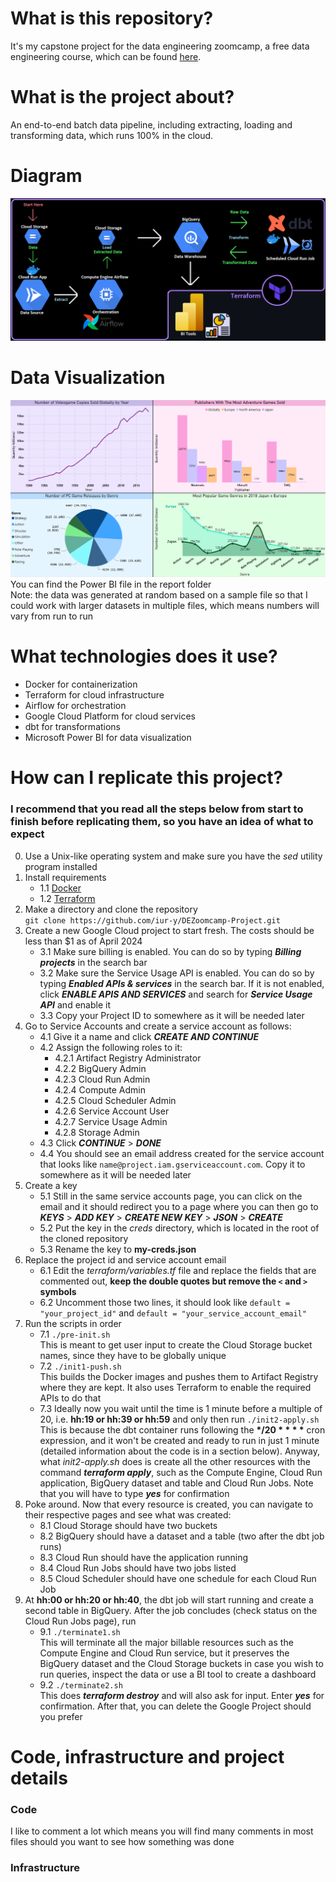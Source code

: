 # What is this repository?
It's my capstone project for the data engineering zoomcamp, a free data engineering course, which can be found [here](https://github.com/DataTalksClub/data-engineering-zoomcamp).
# What is the project about?
An end-to-end batch data pipeline, including extracting, loading and transforming data, which runs 100% in the cloud.

# Diagram
![Diagram](https://github.com/iur-y/DEZoomcamp-Project/blob/main/images/diagram.png?raw=true)

# Data Visualization
![Report](https://github.com/iur-y/DEZoomcamp-Project/blob/main/images/report.png?raw=true)
You can find the Power BI file in the report folder\
Note: the data was generated at random based on a sample file so that I could work with larger datasets in multiple files, which means numbers will vary from run to run

# What technologies does it use?
- Docker for containerization
- Terraform for cloud infrastructure
- Airflow for orchestration
- Google Cloud Platform for cloud services
- dbt for transformations
- Microsoft Power BI for data visualization

# How can I replicate this project?
### I recommend that you read all the steps below from start to finish before replicating them, so you have an idea of what to expect
0. Use a Unix-like operating system and make sure you have the _sed_ utility program installed
1. Install requirements
    * 1.1 [Docker](https://docs.docker.com/get-docker/)
    * 1.2 [Terraform](https://developer.hashicorp.com/terraform/install?product_intent=terraform)
2. Make a directory and clone the repository\
`git clone https://github.com/iur-y/DEZoomcamp-Project.git`
3. Create a new Google Cloud project to start fresh. The costs should be less than $1 as of April 2024
    * 3.1 Make sure billing is enabled. You can do so by typing _**Billing projects**_ in the search bar
    * 3.2 Make sure the Service Usage API is enabled. You can do so by typing _**Enabled APIs & services**_ in the search bar. If it is not enabled, click _**ENABLE APIS AND SERVICES**_ and search for _**Service Usage API**_ and enable it
    * 3.3 Copy your Project ID to somewhere as it will be needed later
4. Go to Service Accounts and create a service account as follows:
    * 4.1 Give it a name and click _**CREATE AND CONTINUE**_
    * 4.2 Assign the following roles to it:
        * 4.2.1 Artifact Registry Administrator
        * 4.2.2 BigQuery Admin
        * 4.2.3 Cloud Run Admin
        * 4.2.4 Compute Admin
        * 4.2.5 Cloud Scheduler Admin
        * 4.2.6 Service Account User
        * 4.2.7 Service Usage Admin
        * 4.2.8 Storage Admin
    * 4.3 Click _**CONTINUE**_ > _**DONE**_
    * 4.4 You should see an email address created for the service account that looks like `name@project.iam.gserviceaccount.com`. Copy it to somewhere as it will be needed later
5. Create a key
    * 5.1 Still in the same service accounts page, you can click on the email and it should redirect you to a page where you can then go to _**KEYS**_ > _**ADD KEY**_ > _**CREATE NEW KEY**_ > _**JSON**_ > _**CREATE**_
    * 5.2 Put the key in the _creds_ directory, which is located in the root of the cloned repository
    * 5.3 Rename the key to **my-creds.json**
6. Replace the project id and service account email
    * 6.1 Edit the _terraform/variables.tf_ file and replace the fields that are commented out, **keep the double quotes but remove the `<` and `>` symbols**
    * 6.2 Uncomment those two lines, it should look like `default = "your_project_id"` and `default = "your_service_account_email"`
7. Run the scripts in order
    * 7.1 `./pre-init.sh`\
    This is meant to get user input to create the Cloud Storage bucket names, since they have to be globally unique
    * 7.2 `./init1-push.sh`\
        This builds the Docker images and pushes them to Artifact Registry where they are kept. It also uses Terraform to enable the required APIs to do that
    * 7.3 Ideally now you wait until the time is 1 minute before a multiple of 20, i.e. **hh:19 or hh:39 or hh:59** and only then run `./init2-apply.sh`\
        This is because the dbt container runs following the **\*/20 \* \* \* \*** cron expression, and it won't be created and ready to run in just 1 minute (detailed information about the code is in a section below). Anyway, what _init2-apply.sh_ does is create all the other resources with the command _**terraform apply**_, such as the Compute Engine, Cloud Run application, BigQuery dataset and table and Cloud Run Jobs. Note that you will have to type _**yes**_ for confirmation
8. Poke around. Now that every resource is created, you can navigate to their respective pages and see what was created:
    * 8.1 Cloud Storage should have two buckets
    * 8.2 BigQuery should have a dataset and a table (two after the dbt job runs)
    * 8.3 Cloud Run should have the application running
    * 8.4 Cloud Run Jobs should have two jobs listed
    * 8.5 Cloud Scheduler should have one schedule for each Cloud Run Job
9. At **hh:00 or hh:20 or hh:40**, the dbt job will start running and create a second table in BigQuery. After the job concludes (check status on the Cloud Run Jobs page), run
    * 9.1 `./terminate1.sh`\
    This will terminate all the major billable resources such as the Compute Engine and Cloud Run service, but it preserves the BigQuery dataset and the Cloud Storage buckets in case you wish to run queries, inspect the data or use a BI tool to create a dashboard
    * 9.2 `./terminate2.sh`\
    This does _**terraform destroy**_ and will also ask for input. Enter _**yes**_ for confirmation. After that, you can delete the Google Project should you prefer

# Code, infrastructure and project details
### Code
I like to comment a lot which means you will find many comments in most files should you want to see how something was done

### Infrastructure
